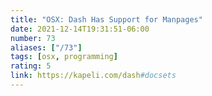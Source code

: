 ```yaml
---
title: "OSX: Dash Has Support for Manpages"
date: 2021-12-14T19:31:51-06:00
number: 73
aliases: ["/73"]
tags: [osx, programming]
rating: 5
link: https://kapeli.com/dash#docsets
---
```


